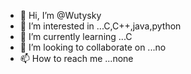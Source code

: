 - 👋 Hi, I’m @Wutysky
- 👀 I’m interested in ...C,C++,java,python
- 🌱 I’m currently learning ...C
- 💞️ I’m looking to collaborate on ...no
- 📫 How to reach me ...none

<!---
Wutysky/Wutysky is a ✨ special ✨ repository because its `README.md` (this file) appears on your GitHub profile.
You can click the Preview link to take a look at your changes.
--->

